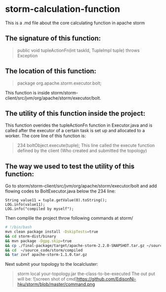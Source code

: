 # storm-calculation-function
This is a .md file about the core calculating function in apache storm

## The signature of this function:
> public void tupleActionFn(int taskId, TupleImpl tuple) throws Exception

## The location of this function:
> package org.apache.storm.executor.bolt;

This function is inside storm/storm-client/src/jvm/org/apache/storm/executor/bolt.

## The utility of this function inside the project:
This function overides the tupleActionFn function in Executor.java and is called after the executor of a certain task is set up and allocated to a worker. The core line of this function is:
> 234    boltObject.execute(tuple);
This line called the execute function defined by the client (Who created and submitted the topology)

## The way we used to test the utility of this function:
Go to storm/storm-client/src/jvm/org/apache/storm/executor/bolt and add flowing codes to BoltExecutor.java below the 234 line:
```
String value11 = tuple.getValue(0).toString();
LOG.info(value11);
LOG.info("compiled by myself");
```
Then complile the project throw following commands at storm/
```bash
# !/bin/bash
mvn clean package install -DskipTests=true 
&& cd storm-dist/binary 
&& mvn package -Dgpg.skip=true
&& cp ./final-package/target/apache-storm-2.2.0-SNAPSHOT.tar.gz ~/source_code/storm/compiled 
&& cd  ~/source_code/storm/compiled 
&& tar zxvf apache-storm-1.1.0.tar.gz
```
Next submit your topology to the localcluster:
> storm local your-topology.jar the-class-to-be-executed
The out put will be:
![screen shot of cmd]https://github.com/EdisonNi-hku/storm/blob/master/command.png

